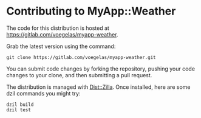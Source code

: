# Contributing to MyApp::Weather

The code for this distribution is hosted at
https://gitlab.com/voegelas/myapp-weather.

Grab the latest version using the command:

    git clone https://gitlab.com/voegelas/myapp-weather.git

You can submit code changes by forking the repository, pushing your code
changes to your clone, and then submitting a pull request.

The distribution is managed with [Dist::Zilla](https://dzil.org/).  Once
installed, here are some dzil commands you might try:

    dzil build
    dzil test

